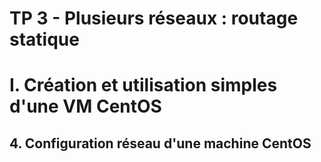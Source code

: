 # TP 3 - Plusieurs réseaux : routage statique
# I. Création et utilisation simples d'une VM CentOS
## 4. Configuration réseau d'une machine CentOS
<!--stackedit_data:
eyJoaXN0b3J5IjpbMjEyOTI2MDY5OCwtMjA4ODc0NjYxMiw3Mz
A5OTgxMTZdfQ==
-->